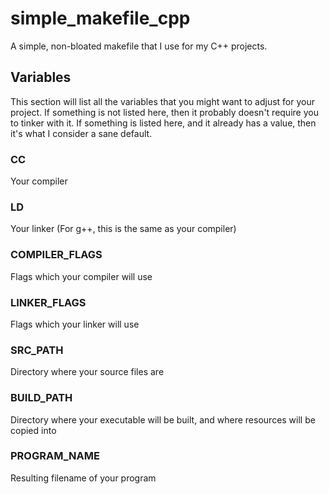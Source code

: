 # simple_makefile_cpp
A simple, non-bloated makefile that I use for my C++ projects.

## Variables
This section will list all the variables that you might want to adjust for your project. If something is not listed here, then it probably doesn't require you to tinker with it. If something is listed here, and it already has a value, then it's what I consider a sane default.

### CC
Your compiler

### LD
Your linker (For g++, this is the same as your compiler)

### COMPILER_FLAGS
Flags which your compiler will use

### LINKER_FLAGS
Flags which your linker will use

### SRC_PATH
Directory where your source files are

### BUILD_PATH
Directory where your executable will be built, and where resources will be copied into

### PROGRAM_NAME
Resulting filename of your program

